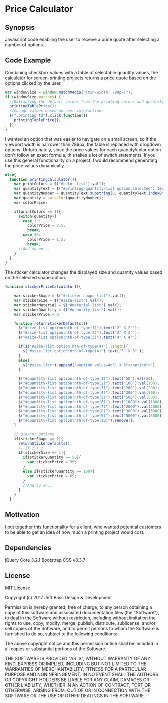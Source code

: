 Price Calculator
=============================

## Synopsis

Javascript code enabling the user to receive a price quote after selecting a
number of options.

## Code Example

Combining checkbox values with a table of selectable quantity values, the
calculator for screen-printing projects returns a price quote based on the
options clicked by the user.

```javascript
var windowSize = window.matchMedia("(min-width: 789px)");
if (windowSize.matches) {
  //Extracting the default values from the printing colors and quantity table:
  printingTablePrice();
  //Change values based on user interaction:
  $(".printing td").click(function(){
    printingTablePrice();
  });
}
```

I wanted an option that was easier to navigate on a small screen, so if the
viewport width is narrower than 789px, the table is replaced with dropdown
options. Unfortunately, since the price values for each quantity/color
option don't follow an exact formula, this takes a lot of switch statements.
If you use this general functionality on a project, I would recommend generating
the price values dynamically.

```javascript
else{
  function printingCalculator(){
    var printColors = $("#color-list").val();
    var quantityText = $("#printing-quantity-list option:selected").text();
    var quantityNumber = quantityText.substring(0, quantityText.indexOf('-'));
    var quantity = parseInt(quantityNumber);
    var colorPrice;

    if(printColors == 1){
      switch(quantity){
        case 12:
          colorPrice = 2.5;
          break;
        case 30:
          colorPrice = 1.5;
          break;
      //And so on...
    }
  }
}
```

The sticker calculator changes the displayed size and quantity values based on
the selected shape option.

```javascript
function stickerPriceCalculator(){

    var stickerShape = $("#sticker-shape-list").val();
    var stickerSize = $("#size-list").val();
    var stickerMaterial = $("#material-list").val();
    var stickerQuantity = $("#quantity-list").val();
    var stickerPrice = 0;

    function returnStickerDefaults(){
      $("#size-list option:nth-of-type(1)").text('2" X 2"');
      $("#size-list option:nth-of-type(2)").text('3" X 3"');
      $("#size-list option:nth-of-type(3)").text('4" X 4"');

      if($("#size-list option:nth-of-type(4)").length){
        $("#size-list option:nth-of-type(4)").text('5" X 5"');
      }
      else{
        $("#size-list").append('<option value=4>5" X 5"</option">')
      }

      $("#quantity-list option:nth-of-type(1)").text("50").val(50);
      $("#quantity-list option:nth-of-type(2)").text("100").val(100);
      $("#quantity-list option:nth-of-type(3)").text("200").val(200);
      $("#quantity-list option:nth-of-type(4)").text("300").val(300);
      $("#quantity-list option:nth-of-type(5)").text("500").val(500);
      $("#quantity-list option:nth-of-type(6)").text("1000").val(1000);
      $("#quantity-list option:nth-of-type(7)").text("2000").val(2000);
      $("#quantity-list option:nth-of-type(8)").text("3000").val(3000);
      $("#quantity-list option:nth-of-type(9)").text("5000").val(5000);
      $("#quantity-list option:nth-of-type(10)").remove();
    }

    // Die-cut options
    if(stickerShape == 1){
      returnStickerDefaults();
      // If 2 X 2
      if(stickerSize == 1){
        if(stickerQuantity == 50){
          var stickerPrice = 55;
        }
        else if(stickerQuantity == 100){
          var stickerPrice = 65;
        }
        //And so on...
      }
    }
  }
```
## Motivation

I put together this functionality for a client, who wanted potential customers
to be able to get an idea of how much a printing project would cost.

## Dependencies

jQuery Core 3.2.1
Bootstrap CSS v3.3.7

## License

MIT License

Copyright (c) 2017 Jeff Bass Design & Development

Permission is hereby granted, free of charge, to any person obtaining a copy
of this software and associated documentation files (the "Software"), to deal
in the Software without restriction, including without limitation the rights
to use, copy, modify, merge, publish, distribute, sublicense, and/or sell
copies of the Software, and to permit persons to whom the Software is
furnished to do so, subject to the following conditions:

The above copyright notice and this permission notice shall be included in all
copies or substantial portions of the Software.

THE SOFTWARE IS PROVIDED "AS IS", WITHOUT WARRANTY OF ANY KIND, EXPRESS OR
IMPLIED, INCLUDING BUT NOT LIMITED TO THE WARRANTIES OF MERCHANTABILITY,
FITNESS FOR A PARTICULAR PURPOSE AND NONINFRINGEMENT. IN NO EVENT SHALL THE
AUTHORS OR COPYRIGHT HOLDERS BE LIABLE FOR ANY CLAIM, DAMAGES OR OTHER
LIABILITY, WHETHER IN AN ACTION OF CONTRACT, TORT OR OTHERWISE, ARISING FROM,
OUT OF OR IN CONNECTION WITH THE SOFTWARE OR THE USE OR OTHER DEALINGS IN THE
SOFTWARE.
